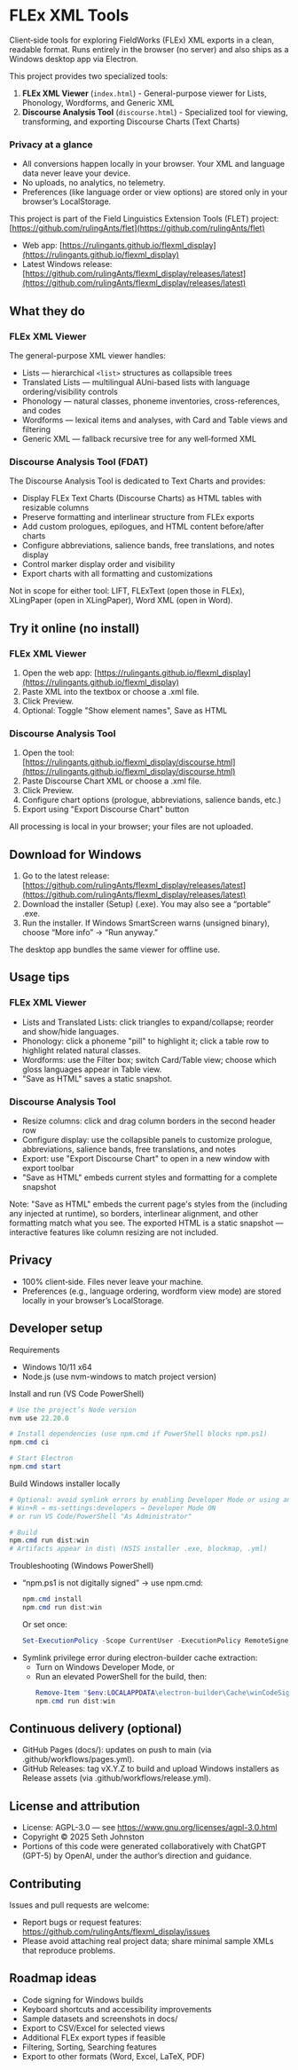# FLEx XML Tools

Client‑side tools for exploring FieldWorks (FLEx) XML exports in a clean, readable format. Runs entirely in the browser (no server) and also ships as a Windows desktop app via Electron.

This project provides two specialized tools:

1. **FLEx XML Viewer** (`index.html`) - General-purpose viewer for Lists, Phonology, Wordforms, and Generic XML
2. **Discourse Analysis Tool** (`discourse.html`) - Specialized tool for viewing, transforming, and exporting Discourse Charts (Text Charts)

### Privacy at a glance

- All conversions happen locally in your browser. Your XML and language data never leave your device.
- No uploads, no analytics, no telemetry.
- Preferences (like language order or view options) are stored only in your browser’s LocalStorage.
  
This project is part of the Field Linguistics Extension Tools (FLET) project: [https://github.com/rulingAnts/flet](https://github.com/rulingAnts/flet)

- Web app: [https://rulingants.github.io/flexml_display](https://rulingants.github.io/flexml_display)
- Latest Windows release: [https://github.com/rulingAnts/flexml_display/releases/latest](https://github.com/rulingAnts/flexml_display/releases/latest)

## What they do

### FLEx XML Viewer

The general-purpose XML viewer handles:

- Lists — hierarchical `<list>` structures as collapsible trees
- Translated Lists — multilingual AUni-based lists with language ordering/visibility controls
- Phonology — natural classes, phoneme inventories, cross-references, and codes
- Wordforms — lexical items and analyses, with Card and Table views and filtering
- Generic XML — fallback recursive tree for any well‑formed XML

### Discourse Analysis Tool (FDAT)

The Discourse Analysis Tool is dedicated to Text Charts and provides:

- Display FLEx Text Charts (Discourse Charts) as HTML tables with resizable columns
- Preserve formatting and interlinear structure from FLEx exports
- Add custom prologues, epilogues, and HTML content before/after charts
- Configure abbreviations, salience bands, free translations, and notes display
- Control marker display order and visibility
- Export charts with all formatting and customizations

Not in scope for either tool: LIFT, FLExText (open those in FLEx), XLingPaper (open in XLingPaper), Word XML (open in Word).

## Try it online (no install)

### FLEx XML Viewer
1. Open the web app: [https://rulingants.github.io/flexml_display](https://rulingants.github.io/flexml_display)
2. Paste XML into the textbox or choose a .xml file.
3. Click Preview.
4. Optional: Toggle "Show element names", Save as HTML

### Discourse Analysis Tool
1. Open the tool: [https://rulingants.github.io/flexml_display/discourse.html](https://rulingants.github.io/flexml_display/discourse.html)
2. Paste Discourse Chart XML or choose a .xml file.
3. Click Preview.
4. Configure chart options (prologue, abbreviations, salience bands, etc.)
5. Export using "Export Discourse Chart" button

All processing is local in your browser; your files are not uploaded.

## Download for Windows

1. Go to the latest release: [https://github.com/rulingAnts/flexml_display/releases/latest](https://github.com/rulingAnts/flexml_display/releases/latest)
2. Download the installer (Setup) (.exe). You may also see a “portable” .exe.
3. Run the installer. If Windows SmartScreen warns (unsigned binary), choose “More info” → “Run anyway.”

The desktop app bundles the same viewer for offline use.

## Usage tips

### FLEx XML Viewer
- Lists and Translated Lists: click triangles to expand/collapse; reorder and show/hide languages.
- Phonology: click a phoneme "pill" to highlight it; click a table row to highlight related natural classes.
- Wordforms: use the Filter box; switch Card/Table view; choose which gloss languages appear in Table view.
- "Save as HTML" saves a static snapshot.

### Discourse Analysis Tool
- Resize columns: click and drag column borders in the second header row
- Configure display: use the collapsible panels to customize prologue, abbreviations, salience bands, free translations, and notes
- Export: use "Export Discourse Chart" to open in a new window with export toolbar
- "Save as HTML" embeds current styles and formatting for a complete snapshot

Note: "Save as HTML" embeds the current page's styles from the <head> (including any injected at runtime), so borders, interlinear alignment, and other formatting match what you see. The exported HTML is a static snapshot — interactive features like column resizing are not included.

## Privacy

- 100% client‑side. Files never leave your machine.
- Preferences (e.g., language ordering, wordform view mode) are stored locally in your browser’s LocalStorage.

## Developer setup

Requirements
- Windows 10/11 x64
- Node.js (use nvm-windows to match project version)

Install and run (VS Code PowerShell)
```powershell
# Use the project’s Node version
nvm use 22.20.0

# Install dependencies (use npm.cmd if PowerShell blocks npm.ps1)
npm.cmd ci

# Start Electron
npm.cmd start
```

Build Windows installer locally
```powershell
# Optional: avoid symlink errors by enabling Developer Mode or using an elevated shell
# Win+R → ms-settings:developers → Developer Mode ON
# or run VS Code/PowerShell "As Administrator"

# Build
npm.cmd run dist:win
# Artifacts appear in dist\ (NSIS installer .exe, blockmap, .yml)
```

Troubleshooting (Windows PowerShell)
- “npm.ps1 is not digitally signed” → use npm.cmd:
  ```powershell
  npm.cmd install
  npm.cmd run dist:win
  ```
  Or set once:
  ```powershell
  Set-ExecutionPolicy -Scope CurrentUser -ExecutionPolicy RemoteSigned -Force
  ```
- Symlink privilege error during electron-builder cache extraction:
  - Turn on Windows Developer Mode, or
  - Run an elevated PowerShell for the build, then:
    ```powershell
    Remove-Item "$env:LOCALAPPDATA\electron-builder\Cache\winCodeSign" -Recurse -Force -EA SilentlyContinue
    npm.cmd run dist:win
    ```

## Continuous delivery (optional)

- GitHub Pages (docs/): updates on push to main (via .github/workflows/pages.yml).
- GitHub Releases: tag vX.Y.Z to build and upload Windows installers as Release assets (via .github/workflows/release.yml).

## License and attribution

- License: AGPL-3.0 — see https://www.gnu.org/licenses/agpl-3.0.html
- Copyright © 2025 Seth Johnston
- Portions of this code were generated collaboratively with ChatGPT (GPT-5) by OpenAI, under the author’s direction and guidance.

## Contributing

Issues and pull requests are welcome:
- Report bugs or request features: https://github.com/rulingAnts/flexml_display/issues
- Please avoid attaching real project data; share minimal sample XMLs that reproduce problems.

## Roadmap ideas

- Code signing for Windows builds
- Keyboard shortcuts and accessibility improvements
- Sample datasets and screenshots in docs/
- Export to CSV/Excel for selected views
- Additional FLEx export types if feasible
- Filtering, Sorting, Searching features
- Export to other formats (Word, Excel, LaTeX, PDF)
